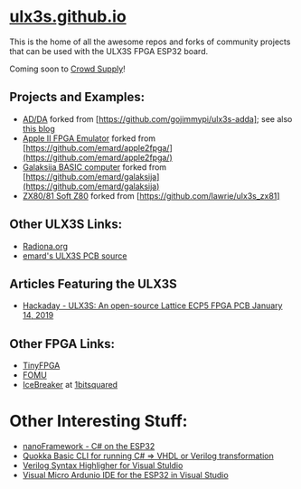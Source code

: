 # [ulx3s.github.io](ulx3s.github.io) 

This is the home of all the awesome repos and forks of community projects that can be used with the ULX3S FPGA ESP32 board.

Coming soon to [Crowd Supply](https://www.crowdsupply.com/radiona/ulx3s)!

## Projects and Examples:

* [AD/DA](https://github.com/ulx3s/ulx3s-adda) forked from [https://github.com/gojimmypi/ulx3s-adda]; see also [this blog](https://gojimmypi.blogspot.com/2018/06/ad9280-ad9708-ad-da-module-for-ax.html) 
* [Apple II FPGA Emulator](https://github.com/ulx3s/apple2fpga/blob/master/README) forked from [https://github.com/emard/apple2fpga/](https://github.com/emard/apple2fpga/)
* [Galaksija BASIC computer](https://github.com/ulx3s/galaksija) forked from [https://github.com/emard/galaksija](https://github.com/emard/galaksija)
* [ZX80/81 Soft Z80](https://github.com/ulx3s/ulx3s_zx81) forked from [https://github.com/lawrie/ulx3s_zx81]

## Other ULX3S Links:
* [Radiona.org](https://radiona.org/ulx3s/)
* [emard's ULX3S PCB source](http://github.com/emard/ulx3s)

## Articles Featuring the ULX3S

* [Hackaday - ULX3S: An open-source Lattice ECP5 FPGA PCB January 14, 2019](https://hackaday.com/2019/01/14/ulx3s-an-open-source-lattice-ecp5-fpga-pcb/)


## Other FPGA Links:
* [TinyFPGA](https://tinyfpga.com/)
* [FOMU](https://workshop.fomu.im/en/latest/)
* [IceBreaker](https://github.com/icebreaker-fpga/icebreaker) at [1bitsquared](https://1bitsquared.com/collections/fpga/products/icebreaker)


# Other Interesting Stuff:
* [nanoFramework - C# on the ESP32](http://docs.nanoframework.net/)
* [Quokka Basic CLI for running C# => VHDL or Verilog transformation](https://github.com/EvgenyMuryshkin/QuokkaEvaluation)
* [Verilog Syntax Highligher for Visual Stuldio](https://marketplace.visualstudio.com/items?itemName=gojimmypi.gojimmypi-verilog-language-extension)
* [Visual Micro Ardunio IDE for the ESP32 in Visual Studio](https://www.visualmicro.com/)


